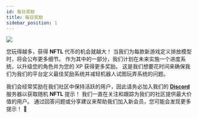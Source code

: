 ```yaml
---
id: 每日奖励
title: 每日奖励
sidebar_position: 1
---
```


![](/img/twitch-stream.png)

您玩得越多，获得 **NFTL** 代币的机会就越大！ 当我们为每款新游戏定义排放模型时，将会公布更多细节。 作为其中的一部分，我们计划在未来实施一个进度系统，以升级您的角色并为您的 XP 获得更多奖励。 这是我们想要花时间来确保我们为我们的平台定义最佳奖励系统并减轻机器人试图玩弄系统的问题。

我们会经常奖励在我们社区中保持活跃的用户，因此请务必加入我们的 **[Discord](https://discord.gg/niftyleague)** 服务器以获取随机 **NFTL** 提示！ 我们一直在关注和跟踪为我们的社区提供最大价值的用户。 通过回答问题或分享建议来帮助我们加入新会员，您可能会发现更多提示！ 🙌
